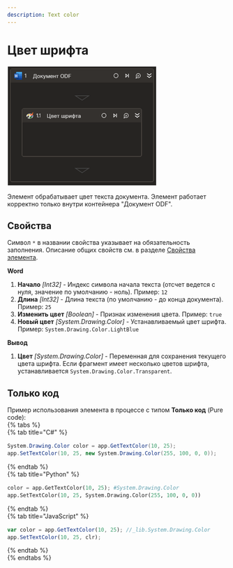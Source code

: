 ```yaml
---
description: Text color
---
```

# Цвет шрифта

![](../../../../.gitbook/assets1/odfdoc-fontcolor.png)

Элемент обрабатывает цвет текста документа. Элемент работает корректно только внутри контейнера "Документ ODF".

## Свойства
Символ `*` в названии свойства указывает на обязательность заполнения. Описание общих свойств см. в разделе [Свойства элемента](https://docs.primo-rpa.ru/primo-rpa/primo-studio/process/elements#svoistva-elementa).

**Word**  
1. **Начало** *[Int32]* - Индекс символа начала текста (отсчет ведется с нуля, значение по умолчанию - ноль). Пример: `12`  
1. **Длина** *[Int32]* - Длина текста (по умолчанию - до конца документа). Пример: `25`  
1. **Изменить цвет** *[Boolean]* - Признак изменения цвета. Пример: `true`  
1. **Новый цвет** *[System.Drawing.Color]* - Устанавливаемый цвет шрифта. Пример: `System.Drawing.Color.LightBlue`
    
**Вывод**  
1. **Цвет** *[System.Drawing.Color]* - Переменная для сохранения текущего цвета шрифта. Если фрагмент имеет несколько цветов шрифта, устанавливается `System.Drawing.Color.Transparent`.  

## Только код

Пример использования элемента в процессе с типом **Только код** (Pure code):  
{% tabs %}  
{% tab title="C#" %}  
```csharp  
System.Drawing.Color color = app.GetTextColor(10, 25);  
app.SetTextColor(10, 25, new System.Drawing.Color(255, 100, 0, 0));  
```
{% endtab %}  
{% tab title="Python" %}  
```python  
color = app.GetTextColor(10, 25); #System.Drawing.Color  
app.SetTextColor(10, 25, System.Drawing.Color(255, 100, 0, 0))  
```
{% endtab %}  
{% tab title="JavaScript" %}  
```javascript  
var color = app.GetTextColor(10, 25); //_lib.System.Drawing.Color  
app.SetTextColor(10, 25, clr);  
```
{% endtab %}  
{% endtabs %}  
